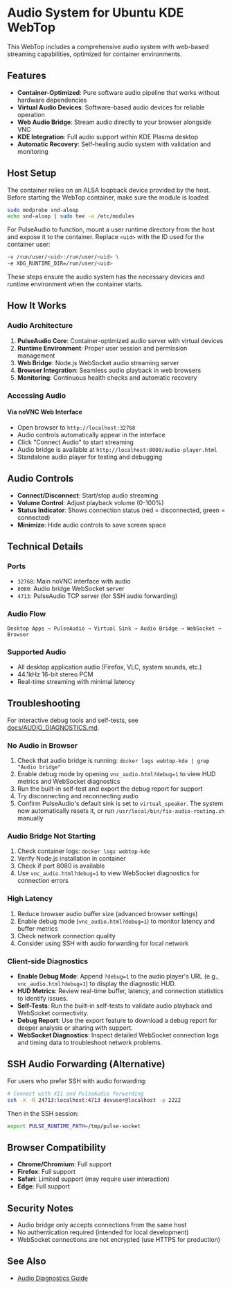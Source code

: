 # Audio System for Ubuntu KDE WebTop

This WebTop includes a comprehensive audio system with web-based streaming capabilities, optimized for container environments.

## Features

- **Container-Optimized**: Pure software audio pipeline that works without hardware dependencies
- **Virtual Audio Devices**: Software-based audio devices for reliable operation
- **Web Audio Bridge**: Stream audio directly to your browser alongside VNC
- **KDE Integration**: Full audio support within KDE Plasma desktop
- **Automatic Recovery**: Self-healing audio system with validation and monitoring

## Host Setup

The container relies on an ALSA loopback device provided by the host. Before
starting the WebTop container, make sure the module is loaded:

```bash
sudo modprobe snd-aloop
echo snd-aloop | sudo tee -a /etc/modules
```

For PulseAudio to function, mount a user runtime directory from the host and
expose it to the container. Replace `<uid>` with the ID used for the container
user:

```bash
-v /run/user/<uid>:/run/user/<uid> \
-e XDG_RUNTIME_DIR=/run/user/<uid>
```

These steps ensure the audio system has the necessary devices and runtime
environment when the container starts.

## How It Works

### Audio Architecture

1. **PulseAudio Core**: Container-optimized audio server with virtual devices
2. **Runtime Environment**: Proper user session and permission management
3. **Web Bridge**: Node.js WebSocket audio streaming server
4. **Browser Integration**: Seamless audio playback in web browsers
5. **Monitoring**: Continuous health checks and automatic recovery

### Accessing Audio

#### Via noVNC Web Interface
- Open browser to `http://localhost:32768`
- Audio controls automatically appear in the interface
- Click "Connect Audio" to start streaming
- Audio bridge is available at `http://localhost:8080/audio-player.html`
- Standalone audio player for testing and debugging

## Audio Controls

- **Connect/Disconnect**: Start/stop audio streaming
- **Volume Control**: Adjust playback volume (0-100%)
- **Status Indicator**: Shows connection status (red = disconnected, green = connected)
- **Minimize**: Hide audio controls to save screen space

## Technical Details

### Ports
- `32768`: Main noVNC interface with audio
- `8080`: Audio bridge WebSocket server
- `4713`: PulseAudio TCP server (for SSH audio forwarding)

### Audio Flow
```
Desktop Apps → PulseAudio → Virtual Sink → Audio Bridge → WebSocket → Browser
```

### Supported Audio
- All desktop application audio (Firefox, VLC, system sounds, etc.)
- 44.1kHz 16-bit stereo PCM
- Real-time streaming with minimal latency

## Troubleshooting

For interactive debug tools and self-tests, see [docs/AUDIO_DIAGNOSTICS.md](docs/AUDIO_DIAGNOSTICS.md).

### No Audio in Browser
1. Check that audio bridge is running: `docker logs webtop-kde | grep "Audio bridge"`
2. Enable debug mode by opening `vnc_audio.html?debug=1` to view HUD metrics and WebSocket diagnostics
3. Run the built-in self-test and export the debug report for support
4. Try disconnecting and reconnecting audio
5. Confirm PulseAudio's default sink is set to `virtual_speaker`. The system now automatically resets it, or run `/usr/local/bin/fix-audio-routing.sh` manually

### Audio Bridge Not Starting
1. Check container logs: `docker logs webtop-kde`
2. Verify Node.js installation in container
3. Check if port 8080 is available
4. Use `vnc_audio.html?debug=1` to view WebSocket diagnostics for connection errors

### High Latency
1. Reduce browser audio buffer size (advanced browser settings)
2. Enable debug mode (`vnc_audio.html?debug=1`) to monitor latency and buffer metrics
3. Check network connection quality
4. Consider using SSH with audio forwarding for local network

### Client-side Diagnostics

- **Enable Debug Mode**: Append `?debug=1` to the audio player's URL (e.g., `vnc_audio.html?debug=1`) to display the diagnostic HUD.
- **HUD Metrics**: Review real-time buffer, latency, and connection statistics to identify issues.
- **Self-Tests**: Run the built-in self-tests to validate audio playback and WebSocket connectivity.
- **Debug Report**: Use the export feature to download a debug report for deeper analysis or sharing with support.
- **WebSocket Diagnostics**: Inspect detailed WebSocket connection logs and timing data to troubleshoot network problems.

## SSH Audio Forwarding (Alternative)

For users who prefer SSH with audio forwarding:

```bash
# Connect with X11 and PulseAudio forwarding
ssh -X -R 24713:localhost:4713 devuser@localhost -p 2222
```

Then in the SSH session:
```bash
export PULSE_RUNTIME_PATH=/tmp/pulse-socket
```

## Browser Compatibility

- **Chrome/Chromium**: Full support
- **Firefox**: Full support  
- **Safari**: Limited support (may require user interaction)
- **Edge**: Full support

## Security Notes

- Audio bridge only accepts connections from the same host
- No authentication required (intended for local development)
- WebSocket connections are not encrypted (use HTTPS for production)

## See Also

- [Audio Diagnostics Guide](docs/AUDIO_DIAGNOSTICS.md)
